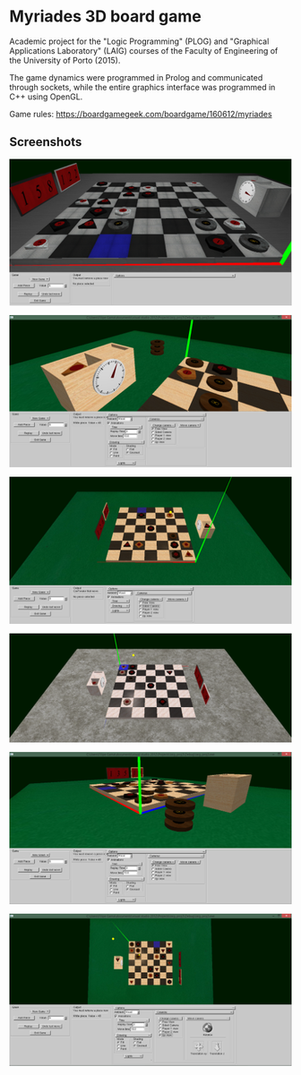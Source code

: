 # Myriades 3D board game

Academic project for the "Logic Programming" (PLOG) and "Graphical Applications Laboratory" (LAIG) courses of the Faculty of Engineering of the University of Porto (2015).

The game dynamics were programmed in Prolog and communicated through sockets, while the entire graphics interface was programmed in C++ using OpenGL.

Game rules: https://boardgamegeek.com/boardgame/160612/myriades

## Screenshots

![Alt text](/screenshots/PrintsLAIG3_T1_G07_3.png?raw=true)

![Alt text](/screenshots/PrintsLAIG3_T1_G07_4.png?raw=true)

![Alt text](/screenshots/PrintsLAIG3_T1_G07_1.png?raw=true)

![Alt text](/screenshots/PrintsLAIG3_T1_G07_2.png?raw=true)

![Alt text](/screenshots/PrintsLAIG3_T1_G07_5.png?raw=true)

![Alt text](/screenshots/PrintsLAIG3_T1_G07_6.png?raw=true)
